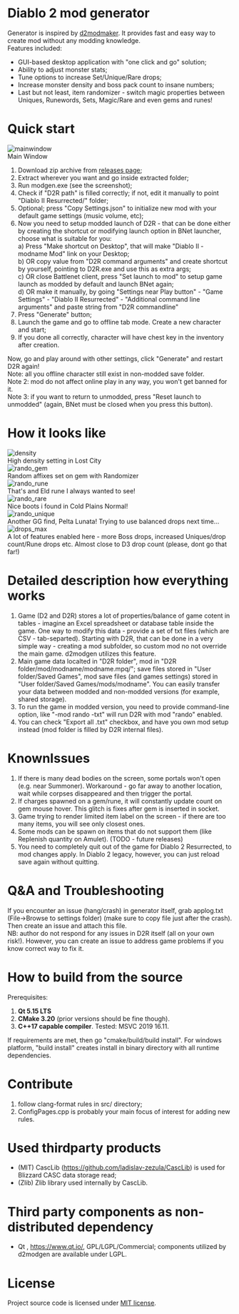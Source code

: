 # Diablo 2 mod generator

Generator is inspired by [d2modmaker](https://github.com/tlentz/d2modmaker). It provides fast and easy way to create mod without any modding knowledge.  
Features included:  
- GUI-based desktop application with "one click and go" solution;
- Ability to adjust monster stats;
- Tune options to increase Set/Unique/Rare drops;
- Increase monster density and boss pack count to insane numbers;
- Last but not least, item randomizer - switch magic properties between Uniques, Runewords, Sets, Magic/Rare and even gems and runes!

# Quick start
![mainwindow](docs/mainwindow.png "Main Window")  
Main Window  
1. Download zip archive from [releases page](https://github.com/mapron/d2modgen/releases/tag/0.1.1);
2. Extract wherever you want and go inside extracted folder;
3. Run modgen.exe (see the screenshot);
4. Check if "D2R path" is filled correctly; if not, edit it manually to point "Diablo II Resurrected/" folder;
5. Optional; press "Copy Settings.json" to initialize new mod with your default game settings (music volume, etc);
6. Now you need to setup modded launch of D2R - that can be done either by creating the shortcut or modifying launch option in BNet launcher, choose what is suitable for you:  
a) Press "Make shortcut on Desktop", that will make "Diablo II - modname Mod" link on your Desktop;  
b) OR copy value from "D2R command arguments" and create shortcut by yourself, pointing to D2R.exe and use this as extra args;  
c) OR close Battlenet client, press "Set launch to mod" to setup game launch as modded by default and launch BNet again;  
d) OR make it manually, by going  "Settings near Play button" - "Game Settings" - "Diablo II Resurrected" - "Additional command line arguments" and paste string from "D2R commandline"  
7. Press "Generate" button;
9. Launch the game and go to offline tab mode. Create a new character and start;
10. If you done all correctly, character will have chest key in the inventory after creation.  

Now, go and play around with other settings, click "Generate" and restart D2R again!  
Note: all you offline character still exist in non-modded save folder.  
Note 2: mod do not affect online play in any way, you won't get banned for it.  
Note 3: if you want to return to unmodded, press "Reset launch to unmodded" (again, BNet must be closed when you press this button).

# How it looks like
![density](docs/density.png "Density")  
High density setting in Lost City  
![rando_gem](docs/rando_gem.png "rando_gem")  
Random affixes set on gem with Randomizer  
![rando_rune](docs/rando_rune.png "rando_rune")  
That's and Eld rune I always wanted to see!  
![rando_rare](docs/rando_rare.png "rando_rare")  
Nice boots i found in Cold Plains Normal!  
![rando_unique](docs/rando_unique.png "rando_unique")  
Another GG find, Pelta Lunata! Trying to use balanced drops next time...  
![drops_max](docs/drops_max.png "drops_max")  
A lot of features enabled here - more Boss drops, increased Uniques/drop count/Rune drops etc. Almost close to D3 drop count (please, dont go that far!)  

# Detailed description how everything works
1. Game (D2 and D2R) stores a lot of properties/balance of game cotent in tables - imagine an Excel spreadsheet or database table inside the game. One way to modify this data - provide a set of txt files (which are CSV - tab-separted). Starting with D2R, that can be done in a very simple way - creating a mod subfolder, so custom mod no not override the main game. d2modgen utilizes this feature.
2. Main game data localted in "D2R folder", mod in "D2R folder/mod/modname/modname.mpq/"; save files stored in "User folder/Saved Games", mod save files (and games settings) stored in  "User folder/Saved Games/mods/modname". You can easily transfer your data between modded and non-modded versions (for example, shared storage).
3. To run the game in modded version, you need to provide command-line option, like "-mod rando -txt" will run D2R with mod "rando" enabled.
4. You can check "Export all .txt" checkbox, and have you own mod setup instead (mod folder is filled by D2R internal files).

# KnownIssues
1. If there is many dead bodies on the screen, some portals won't open (e.g. near Summoner). Workaround - go far away to another location, wait while corpses disappeared and then trigger the portal.
2. If charges spawned on a gem/rune, it will constantly update count on gem mouse hover. This glitch is fixes after gem is inserted in socket.
3. Game trying to render limited item label on the screen - if there are too many items, you will see only closest ones.
4. Some mods can be spawn on items that do not support them (like Replenish quantity on Amulet). (TODO - future releases)
5. You need to completely quit out of the game for Diablo 2 Resurrected, to mod changes apply. In Diablo 2 legacy, however, you can just reload save again without quitting.

# Q&A and Troubleshooting
If you encounter an issue (hang/crash) in generator itself, grab applog.txt (File->Browse to settings folder) (make sure to copy file just after the crash). Then create an issue and attach this file.  
NB: author do not respond for any issues in D2R itself (all on your own risk!). However, you can create an issue to address game problems if you know correct way to fix it.

# How to build from the source
Prerequisites:
1. **Qt 5.15 LTS**
2. **CMake 3.20**  (prior versions should be fine though).
3. **C++17 capable compiler**. Tested: MSVC 2019 16.11.  

If requirements are met, then go "cmake/build/build install". For windows platform, "build install" creates install in binary directory with all runtime dependencies.

# Contribute
1. follow clang-format rules in src/ directory;
2. ConfigPages.cpp is probably your main focus of interest for adding new rules.

# Used thirdparty products
- (MIT) CascLib (https://github.com/ladislav-zezula/CascLib) is used for Blizzard CASC data storage read;
- (Zlib) Zlib library used internally by CascLib.

# Third party components as non-distributed dependency
- Qt , https://www.qt.io/, GPL/LGPL/Commercial; components utilized by d2modgen are available under LGPL.

# License
Project source code is licensed under [MIT license](LICENSE).
